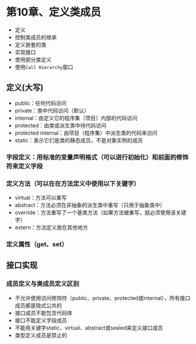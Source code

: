# 第10章、定义类成员

- 定义
- 控制类成员的继承
- 定义嵌套的类
- 实现接口
- 使用部分类定义
- 使用`Call Hierarchy`窗口

## 定义(大写)

- public：任何代码访问
- private：类中代码访问（默认）
- internal：由定义它的程序集（项目）内部的代码访问
- protected：由类或派生类中待代码访问
- protected internal：由项目（程序集）中派生类的代码来访问
- static：表示它们是类的静态成员，不是对象实例的成员

### 字段定义：用标准的变量声明格式（可以进行初始化）和前面的修饰符来定义字段

### 定义方法（可以在在方法定义中使用以下关键字）

- virtual：方法可以重写
- abstract：方法必须在非抽象的派生类中重写（只用于抽象类中）
- override：方法重写了一个基类方法（如果方法被重写，就必须使用该关键字）
- extern：方法定义放在其他地方

### 定义属性（get、set）

## 接口实现

### 成员定义与类成员定义区别

- 不允许使用访问修饰符（public、private、protected或internal），所有接口成员都是隐式公共的
- 接口成员不能包含代码体
- 接口不能定义字段成员
- 不能用关键字static、virtual、abstract或sealed来定义接口成员
- 类型定义成员是禁止的